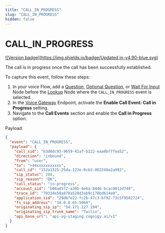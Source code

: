 ```yaml
---
title: "CALL_IN_PROGRESS"
slug: "CALL_IN_PROGRESS"
hidden: false
---
```


# CALL_IN_PROGRESS

[![Version badge](https://img.shields.io/badge/Updated in-v4.90-blue.svg)](../../../release-notes/4.90.md)

The call is in progress once the call has been successfully established.

To capture this event, follow these steps:

1. In your voice Flow, add a [Question](../../../ai/build/node-reference/basic/question.md),
   [Optional Question](../../../ai/build/node-reference/basic/optional-question.md),
   or [Wait For Input](../../../ai/build/node-reference/logic/wait-for-input.md) Node before the [Lookup](../../../ai/build/node-reference/logic/lookup.md#call-event-status) Node
   where the `CALL_IN_PROGRESS` event is selected.
2. In the [Voice Gateway](../../../ai/deploy/endpoint-reference/voice-gateway.md) Endpoint, activate the **Enable Call Event: Call in Progress** setting.
3. Navigate to the **Call Events** section and enable the **Call in Progress** option.

Payload:

```json
{
  "event": "CALL_IN_PROGRESS",
  "payload": {
    "call_sid": "b3d6dc93-9659-41af-b222-eaa0bf7fea52",
    "direction": "inbound",
    "from": "user",
    "to": "+44xxxxxxxxxxx",
    "call_id": "152a1325-25da-123e-0cb3-002248a2a992",
    "sip_status": 200,
    "sip_reason": "OK",
    "call_status": "in-progress",
    "account_sid": "b06a4572-a30b-4e6a-8446-bcac0012d740",
    "trace_id": "70334e50a878a528d3ab9c170bd614e0",
    "application_sid": "29d6fe22-fc2b-47c3-bf92-73c5f9582724",
    "fs_sip_address": "10.0.0.65:5060",
    "originating_sip_ip": "54.171.127.194",
    "originating_sip_trunk_name": "Twilio",
    "api_base_url": "api-vg-staging.cognigy.ai/v1"
  }
}
```